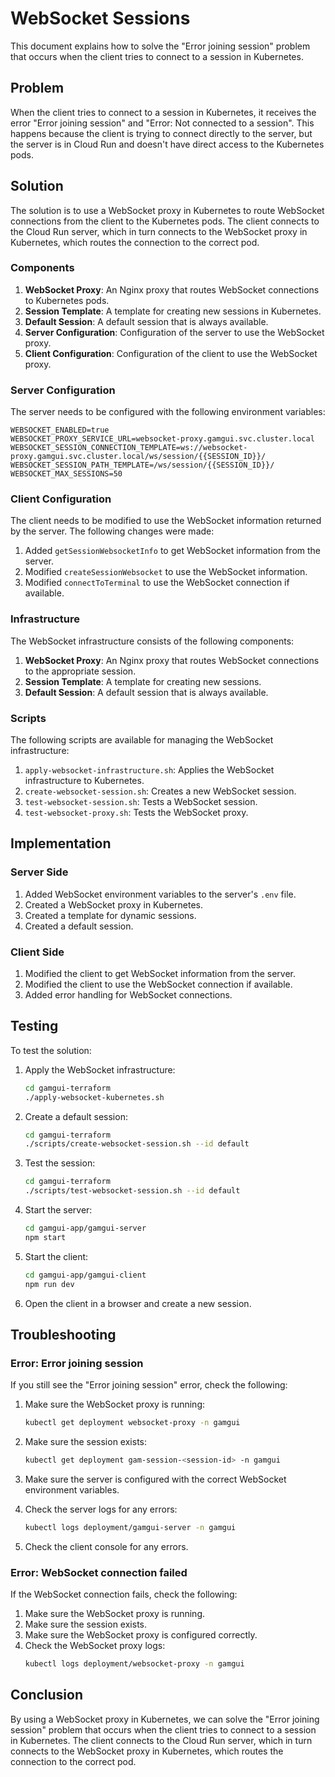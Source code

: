 # WebSocket Sessions

This document explains how to solve the "Error joining session" problem that occurs when the client tries to connect to a session in Kubernetes.

## Problem

When the client tries to connect to a session in Kubernetes, it receives the error "Error joining session" and "Error: Not connected to a session". This happens because the client is trying to connect directly to the server, but the server is in Cloud Run and doesn't have direct access to the Kubernetes pods.

## Solution

The solution is to use a WebSocket proxy in Kubernetes to route WebSocket connections from the client to the Kubernetes pods. The client connects to the Cloud Run server, which in turn connects to the WebSocket proxy in Kubernetes, which routes the connection to the correct pod.

### Components

1. **WebSocket Proxy**: An Nginx proxy that routes WebSocket connections to Kubernetes pods.
2. **Session Template**: A template for creating new sessions in Kubernetes.
3. **Default Session**: A default session that is always available.
4. **Server Configuration**: Configuration of the server to use the WebSocket proxy.
5. **Client Configuration**: Configuration of the client to use the WebSocket proxy.

### Server Configuration

The server needs to be configured with the following environment variables:

```
WEBSOCKET_ENABLED=true
WEBSOCKET_PROXY_SERVICE_URL=websocket-proxy.gamgui.svc.cluster.local
WEBSOCKET_SESSION_CONNECTION_TEMPLATE=ws://websocket-proxy.gamgui.svc.cluster.local/ws/session/{{SESSION_ID}}/
WEBSOCKET_SESSION_PATH_TEMPLATE=/ws/session/{{SESSION_ID}}/
WEBSOCKET_MAX_SESSIONS=50
```

### Client Configuration

The client needs to be modified to use the WebSocket information returned by the server. The following changes were made:

1. Added `getSessionWebsocketInfo` to get WebSocket information from the server.
2. Modified `createSessionWebsocket` to use the WebSocket information.
3. Modified `connectToTerminal` to use the WebSocket connection if available.

### Infrastructure

The WebSocket infrastructure consists of the following components:

1. **WebSocket Proxy**: An Nginx proxy that routes WebSocket connections to the appropriate session.
2. **Session Template**: A template for creating new sessions.
3. **Default Session**: A default session that is always available.

### Scripts

The following scripts are available for managing the WebSocket infrastructure:

1. `apply-websocket-infrastructure.sh`: Applies the WebSocket infrastructure to Kubernetes.
2. `create-websocket-session.sh`: Creates a new WebSocket session.
3. `test-websocket-session.sh`: Tests a WebSocket session.
4. `test-websocket-proxy.sh`: Tests the WebSocket proxy.

## Implementation

### Server Side

1. Added WebSocket environment variables to the server's `.env` file.
2. Created a WebSocket proxy in Kubernetes.
3. Created a template for dynamic sessions.
4. Created a default session.

### Client Side

1. Modified the client to get WebSocket information from the server.
2. Modified the client to use the WebSocket connection if available.
3. Added error handling for WebSocket connections.

## Testing

To test the solution:

1. Apply the WebSocket infrastructure:
   ```bash
   cd gamgui-terraform
   ./apply-websocket-kubernetes.sh
   ```

2. Create a default session:
   ```bash
   cd gamgui-terraform
   ./scripts/create-websocket-session.sh --id default
   ```

3. Test the session:
   ```bash
   cd gamgui-terraform
   ./scripts/test-websocket-session.sh --id default
   ```

4. Start the server:
   ```bash
   cd gamgui-app/gamgui-server
   npm start
   ```

5. Start the client:
   ```bash
   cd gamgui-app/gamgui-client
   npm run dev
   ```

6. Open the client in a browser and create a new session.

## Troubleshooting

### Error: Error joining session

If you still see the "Error joining session" error, check the following:

1. Make sure the WebSocket proxy is running:
   ```bash
   kubectl get deployment websocket-proxy -n gamgui
   ```

2. Make sure the session exists:
   ```bash
   kubectl get deployment gam-session-<session-id> -n gamgui
   ```

3. Make sure the server is configured with the correct WebSocket environment variables.

4. Check the server logs for any errors:
   ```bash
   kubectl logs deployment/gamgui-server -n gamgui
   ```

5. Check the client console for any errors.

### Error: WebSocket connection failed

If the WebSocket connection fails, check the following:

1. Make sure the WebSocket proxy is running.
2. Make sure the session exists.
3. Make sure the WebSocket proxy is configured correctly.
4. Check the WebSocket proxy logs:
   ```bash
   kubectl logs deployment/websocket-proxy -n gamgui
   ```

## Conclusion

By using a WebSocket proxy in Kubernetes, we can solve the "Error joining session" problem that occurs when the client tries to connect to a session in Kubernetes. The client connects to the Cloud Run server, which in turn connects to the WebSocket proxy in Kubernetes, which routes the connection to the correct pod.
